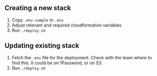 ## Creating a new stack
1. Copy `.env-sample` to `.env`
2. Adjust relevant and required cloudformation variables
3. Run `./deploy.sh`

## Updating existing stack
1. Fetch the `.env` file for the deployment. Check with the team where to find this. It could be on 1Password, or on S3.
2. Run `./deploy.sh`